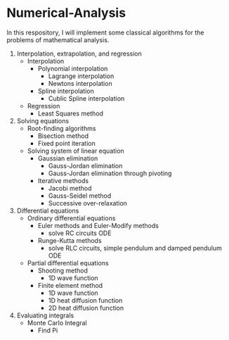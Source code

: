 # Numerical-Analysis
In this respository, I will implement some classical algorithms for the problems of mathematical analysis. 

1. Interpolation, extrapolation, and regression
    - Interpolation
        - Polynomial interpolation
            - Lagrange interpolation
            - Newtons interpolation
        - Spline interpolation
            - Cublic Spline interpolation
    - Regression
        - Least Squares method
2. Solving equations
    - Root-finding algorithms
        - Bisection method
        - Fixed point iteration
    - Solving system of linear equation
        - Gaussian elimination
            - Gauss-Jordan elimination
            - Gauss-Jordan elimination through pivoting
        - Iterative methods
            - Jacobi method
            - Gauss-Seidel method
            - Successive over-relaxation
3. Differential equations
    - Ordinary differential equations
        - Euler methods and Euler-Modify methods
            - solve RC circuits ODE
        - Runge-Kutta methods
            - solve RLC circuits, simple pendulum and damped pendulum ODE
    - Partial differential equations
        - Shooting method
            - 1D wave function
        - Finite element method
            - 1D wave function
            - 1D heat diffusion function
            - 2D heat diffusion function
4. Evaluating integrals
    - Monte Carlo Integral
        - Find Pi

